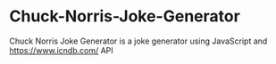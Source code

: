 # Chuck-Norris-Joke-Generator
Chuck Norris Joke Generator is a joke generator using JavaScript and https://www.icndb.com/ API 
